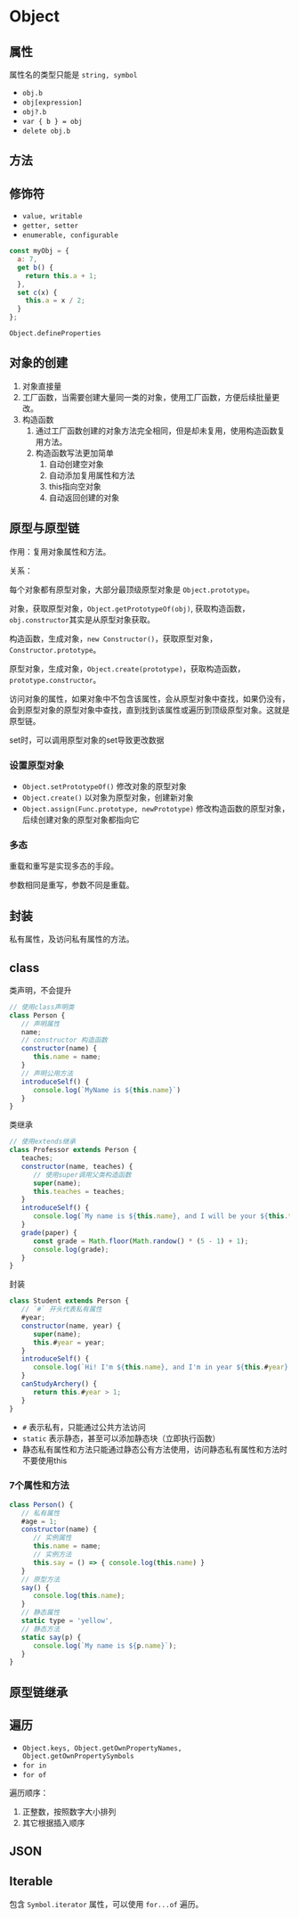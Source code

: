 # Object

## 属性

属性名的类型只能是 `string, symbol`

* `obj.b`
* `obj[expression]`
* `obj?.b`
* `var { b } = obj`
* `delete obj.b`

## 方法

## 修饰符

* `value, writable`
* `getter, setter`
* `enumerable, configurable`

```js
const myObj = {
  a: 7,
  get b() {
    return this.a + 1;
  },
  set c(x) {
    this.a = x / 2;
  }
};
```

`Object.defineProperties`

## 对象的创建

1. 对象直接量
2. 工厂函数，当需要创建大量同一类的对象，使用工厂函数，方便后续批量更改。
3. 构造函数
   1. 通过工厂函数创建的对象方法完全相同，但是却未复用，使用构造函数复用方法。
   2. 构造函数写法更加简单
      1. 自动创建空对象
      2. 自动添加复用属性和方法
      3. this指向空对象
      4. 自动返回创建的对象

## 原型与原型链

作用：复用对象属性和方法。

关系：

每个对象都有原型对象，大部分最顶级原型对象是 `Object.prototype`。

对象，获取原型对象，`Object.getPrototypeOf(obj)`, 获取构造函数，`obj.constructor`其实是从原型对象获取。

构造函数，生成对象，`new Constructor()`，获取原型对象，`Constructor.prototype`。

原型对象，生成对象，`Object.create(prototype)`，获取构造函数，`prototype.constructor`。

访问对象的属性，如果对象中不包含该属性，会从原型对象中查找，如果仍没有，会到原型对象的原型对象中查找，直到找到该属性或遍历到顶级原型对象。这就是原型链。

set时，可以调用原型对象的set导致更改数据

### 设置原型对象

* `Object.setPrototypeOf()` 修改对象的原型对象
* `Object.create()` 以对象为原型对象，创建新对象
* `Object.assign(Func.prototype, newPrototype)` 修改构造函数的原型对象，后续创建对象的原型对象都指向它

### 多态

重载和重写是实现多态的手段。

参数相同是重写，参数不同是重载。

## 封装

私有属性，及访问私有属性的方法。

## class

类声明，不会提升

```js
// 使用class声明类
class Person {
   // 声明属性
   name;
   // constructor 构造函数
   constructor(name) {
      this.name = name;
   }
   // 声明公用方法
   introduceSelf() {
      console.log(`MyName is ${this.name}`)
   }
}
```

类继承

```js
// 使用extends继承
class Professor extends Person {
   teaches;
   constructor(name, teaches) {
      // 使用super调用父类构造函数
      super(name);
      this.teaches = teaches;
   }
   introduceSelf() {
      console.log(`My name is ${this.name}, and I will be your ${this.teaches} professor.`)
   }
   grade(paper) {
      const grade = Math.floor(Math.randow() * (5 - 1) + 1);
      console.log(grade);
   }
}
```

封装

```js
class Student extends Person {
   // `#` 开头代表私有属性
   #year;
   constructor(name, year) {
      super(name);
      this.#year = year;
   }
   introduceSelf() {
      console.log(`Hi! I'm ${this.name}, and I'm in year ${this.#year}.`);
   }
   canStudyArchery() {
      return this.#year > 1;
   }
}
```

* `#` 表示私有，只能通过公共方法访问
* `static` 表示静态，甚至可以添加静态块（立即执行函数）
* 静态私有属性和方法只能通过静态公有方法使用，访问静态私有属性和方法时不要使用this

### 7个属性和方法

```js
class Person() {
   // 私有属性
   #age = 1;
   constructor(name) {
      // 实例属性
      this.name = name;
      // 实例方法
      this.say = () => { console.log(this.name) }
   }
   // 原型方法
   say() {
      console.log(this.name);
   }
   // 静态属性
   static type = 'yellow',
   // 静态方法
   static say(p) {
      console.log(`My name is ${p.name}`);
   }
}
```

## 原型链继承

## 遍历

* `Object.keys, Object.getOwnPropertyNames, Object.getOwnPropertySymbols`
* `for in`
* `for of`

遍历顺序：

1. 正整数，按照数字大小排列
2. 其它根据插入顺序

## JSON

## Iterable

包含 `Symbol.iterator` 属性，可以使用 `for...of` 遍历。
